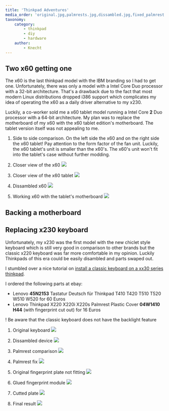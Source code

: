 ```yaml
---
title: 'Thinkpad Adventures'
media_order: 'original.jpg,palmrests.jpg,dissambled.jpg,fixed_palmrest.jpg,fingerprint-plate.jpg,glued.jpg,cutted.jpg,final.jpg,sidetoside.jpg,tablet.jpg,x60.jpg,dissambled-x60.jpg,workingx60.jpg'
taxonomy:
    category:
        - thinkpad
        - diy
        - hardware
    author:
        - Knecht
---
```


## Two x60 getting one

The x60 is the last thinkpad model with the IBM branding so I had to get one. Unfortunately, there was only a model with a Intel Core Duo processor with a 32-bit architecture. That's a drawback due to the fact that most modern Linux distributions dropped i386 support which complicates my idea of operating the x60 as a daily driver alternative to my x230.

Luckily, a co-worker sold me a x60 tablet model running a Intel Core **2** Duo processor with a 64-bit architecture. My plan was to replace the motherboard of my x60 with the x60 tablet edition's motherboard. The tablet version itself was not appealing to me.

1. Side to side comparison. On the left side the x60 and on the right side the x60 tablet! Pay attention to the form factor of the fan unit. Luckily, the x60 tablet's unit is smaller than the x60's. The x60's unit won't fit into the tablet's case without further modding.
[](sidetoside.jpg?display=thumbnail)

1. Closer view of the x60
![](x60.jpg?display=thumbnail)

1. Closer view of the x60 tablet
![](tablet.jpg?display=tablet)

1. Dissambled x60
![](dissambled-x60.jpg?display=thumbnail)

1. Working x60 with the tablet's motherboard
![](workingx60.jpg?display=thumbnail)


## Backing a motherboard

## Replacing x230 keyboard

Unfortunately, my x230 was the first model with the new chiclet style keyboard which is still very good in comparison to other brands but the classic x220 keyboard was far more comfortable in my opinion. Luckily Thinkpads of this era could be easily disambled and parts swaped out.

I stumbled over a nice tutorial on [install a classic keyboard on a xx30 series thinkpad](http://www.thinkwiki.org/wiki/Install_Classic_Keyboard_on_xx30_Series_ThinkPads).

I ordered the following parts at ebay:
-  Lenovo **45N2153** Tastatur Deutsch für Thinkpad T410 T420 T510 T520 W510 W520 for 60 Euros
-  Lenovo Thinkpad X220 X220i X220s Palmrest Plastic Cover **04W1410 H44** (with fingerprint cut out) for 16 Euros

! Be aware that the classic keyboard does not have the backlight feature

1. Original keyboard
![](original.jpg?display=thumbnail)

1. Dissambled device
![](dissambled.jpg?display=thumbnail)

1. Palmrest comparison 
![](palmrests.jpg?display=thumbnail)

1. Palmrest fix
![](fixed_palmrest.jpg?display=thumbnail)

1. Original fingerprint plate not fitting
![](fingerprint-plate.jpg?display=thumbnail)

1. Glued fingerprint module
![](glued.jpg?display=thumbnail)

1. Cutted plate
![](cutted.jpg?display=thumbnail)

1. Final result
![](final.jpg?display=thumbnail)
